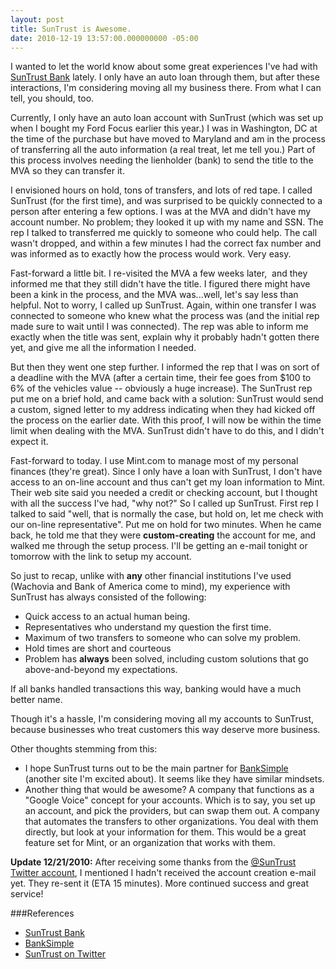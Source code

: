 ```yaml
---
layout: post
title: SunTrust is Awesome.
date: 2010-12-19 13:57:00.000000000 -05:00
---
```

I wanted to let the world know about some great experiences I've had with [SunTrust Bank](http://www.suntrust.com/) lately. I only have an auto loan through them, but after these interactions, I'm considering moving all my business there. From what I can tell, you should, too.

Currently, I only have an auto loan account with SunTrust (which was set up when I bought my Ford Focus earlier this year.) I was in Washington, DC at the time of the purchase but have moved to Maryland and am in the process of transferring all the auto information (a real treat, let me tell you.) Part of this process involves needing the lienholder (bank) to send the title to the MVA so they can transfer it.

I envisioned hours on hold, tons of transfers, and lots of red tape. I called SunTrust (for the first time), and was surprised to be quickly connected to a person after entering a few options. I was at the MVA and didn't have my account number. No problem; they looked it up with my name and SSN. The rep I talked to transferred me quickly to someone who could help. The call wasn't dropped, and within a few minutes I had the correct fax number and was informed as to exactly how the process would work. Very easy.

Fast-forward a little bit. I re-visited the MVA a few weeks later, &nbsp;and they informed me that they still didn't have the title. I figured there might have been a kink in the process, and the MVA was...well, let's say less than helpful. Not to worry, I called up SunTrust. Again, within one transfer I was connected to someone who knew what the process was (and the initial rep made sure to wait until I was connected). The rep was able to inform me exactly when the title was sent, explain why it probably hadn't gotten there yet, and give me all the information I needed.

But then they went one step further. I informed the rep that I was on sort of a deadline with the MVA (after a certain time, their fee goes from $100 to 6% of the vehicles value -- obviously a huge increase). The SunTrust rep put me on a brief hold, and came back with a solution: SunTrust would send a custom, signed letter to my address indicating when they had kicked off the process on the earlier date. With this proof, I will now be within the time limit when dealing with the MVA. SunTrust didn't have to do this, and I didn't expect it.

Fast-forward to today. I use Mint.com to manage most of my personal finances (they're great). Since I only have a loan with SunTrust, I don't have access to an on-line account and thus can't get my loan information to Mint. Their web site said you needed a credit or checking account, but I thought with all the success I've had, "why not?" So I called up SunTrust. First rep I talked to said "well, that is normally the case, but hold on, let me check with our on-line representative". Put me on hold for two minutes. When he came back, he told me that they were **custom-creating** the account for me, and walked me through the setup process. I'll be getting an e-mail tonight or tomorrow with the link to setup my account.

So just to recap, unlike with **any** other financial institutions I've used (Wachovia and Bank of America come to mind), my experience with SunTrust has always consisted of the following:

* Quick access to an actual human being.
* Representatives who understand my question the first time.
* Maximum of two transfers to someone who can solve my problem.
* Hold times are short and courteous
* Problem has **always** been solved, including custom solutions that go above-and-beyond my expectations.

If all banks handled transactions this way, banking would have a much better name.

Though it's a hassle, I'm considering moving all my accounts to SunTrust, because businesses who treat customers this way deserve more business.

Other thoughts stemming from this:

* I hope SunTrust turns out to be the main partner for [BankSimple](http://www.banksimple.com/) (another site I'm excited about). It seems like they have similar mindsets.
* Another thing that would be awesome? A company that functions as a "Google Voice" concept for your accounts. Which is to say, you set up an account, and pick the providers, but can swap them out. A company that automates the transfers to other organizations. You deal with them directly, but look at your information for them. This would be a great feature set for Mint, or an organization that works with them.

**Update 12/21/2010:** After receiving some thanks from the [@SunTrust Twitter account](http://www.twitter.com/SunTrust), I mentioned I hadn't received the account creation e-mail yet. They re-sent it (ETA 15 minutes). More continued success and great service! 

###References
* [SunTrust Bank](http://www.suntrust.com/)
* [BankSimple](http://www.banksimple.com/)
* [SunTrust on Twitter](http://www.twitter.com/SunTrust)
